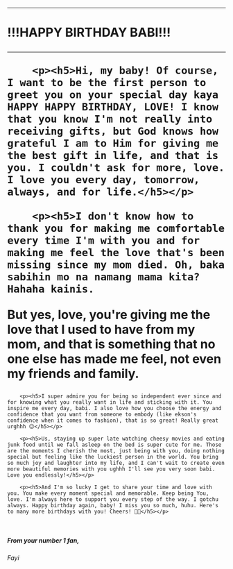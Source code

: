 <html>
	<head>
		<title>To My Love</title>
	</head>
<hr/>
	<body>
		<h1>!!!HAPPY BIRTHDAY BABI!!!

<hr/>

		<p><h5>Hi, my baby! Of course, I want to be the first person to greet you on your special day kaya HAPPY HAPPY BIRTHDAY, LOVE! I know that you know I'm not really into receiving gifts, but God knows how grateful I am to Him for giving me the best gift in life, and that is you. I couldn't ask for more, love. I love you every day, tomorrow, always, and for life.</h5></p>

		<p><h5>I don't know how to thank you for making me comfortable every time I'm with you and for making me feel the love that's been missing since my mom died. Oh, baka sabihin mo na namang mama kita? Hahaha kainis.
But yes, love, you're giving me the love that I used to have from my mom, and that is something that no one else has made me feel, not even my friends and family.</h5></p>

		<p><h5>I super admire you for being so independent ever since and for knowing what you really want in life and sticking with it. You inspire me every day, babi. I also love how you choose the energy and confidence that you want from someone to embody (like ekson's confidence when it comes to fashion), that is so great! Really great urghhh 😖</h5></p>

		<p><h5>Us, staying up super late watching cheesy movies and eating junk food until we fall asleep on the bed is super cute for me. Those are the moments I cherish the most, just being with you, doing nothing special but feeling like the luckiest person in the world. You bring so much joy and laughter into my life, and I can't wait to create even more beautiful memories with you ughhh I'll see you very soon babi. Love you endlessly!</h5></p>

		<p><h5>And I'm so lucky I get to share your time and love with you. You make every moment special and memorable. Keep being You, love. I'm always here to support you every step of the way. I gotchu always. Happy birthday again, baby! I miss you so much, huhu. Here's to many more birthdays with you! Cheers! 🥂✨</h5></p>

<p> </p>
<br/>
<p> </p>
		<p><h5>From your number 1 fan,<br/><h6>Fayi</h6>
